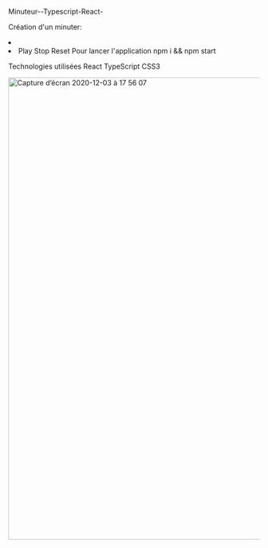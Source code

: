 Minuteur--Typescript-React-

Création d'un minuter:

<li> <li/>
Play
Stop
Reset
Pour lancer l'application
npm i && npm start

Technologies utilisées
React
TypeScript
CSS3

<img width="927" alt="Capture d’écran 2020-12-03 à 17 56 07" src="https://user-images.githubusercontent.com/57210516/101061496-daf53d80-3590-11eb-8443-6e74d7b00a19.png">
